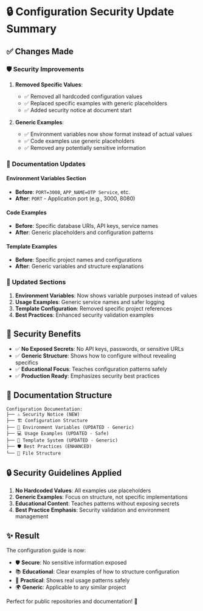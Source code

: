 # 🔒 Configuration Security Update Summary

## ✅ Changes Made

### 🛡️ **Security Improvements**

1. **Removed Specific Values**: 
   - ✅ Removed all hardcoded configuration values
   - ✅ Replaced specific examples with generic placeholders
   - ✅ Added security notice at document start

2. **Generic Examples**:
   - ✅ Environment variables now show format instead of actual values
   - ✅ Code examples use generic placeholders
   - ✅ Removed any potentially sensitive information

### 📝 **Documentation Updates**

#### Environment Variables Section
- **Before**: `PORT=3000`, `APP_NAME=OTP Service`, etc.
- **After**: `PORT` - Application port (e.g., 3000, 8080)

#### Code Examples
- **Before**: Specific database URIs, API keys, service names
- **After**: Generic placeholders and configuration patterns

#### Template Examples
- **Before**: Specific project names and configurations
- **After**: Generic variables and structure explanations

### 🔧 **Updated Sections**

1. **Environment Variables**: Now shows variable purposes instead of values
2. **Usage Examples**: Generic service names and safer logging
3. **Template Configuration**: Removed specific project references
4. **Best Practices**: Enhanced security validation examples

## 🎯 **Security Benefits**

- ✅ **No Exposed Secrets**: No API keys, passwords, or sensitive URLs
- ✅ **Generic Structure**: Shows how to configure without revealing specifics
- ✅ **Educational Focus**: Teaches configuration patterns safely
- ✅ **Production Ready**: Emphasizes security best practices

## 📖 **Documentation Structure**

```
Configuration Documentation:
├── ⚠️ Security Notice (NEW)
├── 🏗️ Configuration Structure
├── 🔧 Environment Variables (UPDATED - Generic)
├── 💻 Usage Examples (UPDATED - Safe)
├── 🎨 Template System (UPDATED - Generic)
├── 🛡️ Best Practices (ENHANCED)
└── 📁 File Structure
```

## 🔒 **Security Guidelines Applied**

1. **No Hardcoded Values**: All examples use placeholders
2. **Generic Examples**: Focus on structure, not specific implementations
3. **Educational Content**: Teaches patterns without exposing secrets
4. **Best Practice Emphasis**: Security validation and environment management

## ✨ **Result**

The configuration guide is now:
- 🛡️ **Secure**: No sensitive information exposed
- 📚 **Educational**: Clear examples of how to structure configuration
- 🔧 **Practical**: Shows real usage patterns safely
- 🌍 **Generic**: Applicable to any similar project

Perfect for public repositories and documentation! 🚀
